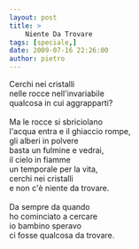```yaml
---
layout: post
title: >
    Niente Da Trovare
tags: [speciale,]
date: 2009-07-16 22:26:00
author: pietro
---
```

Cerchi nei cristalli<br/>nelle rocce nell'invariabile<br/>qualcosa in cui aggrapparti?<br/><br/>Ma le rocce si sbriciolano<br/>l'acqua entra e il ghiaccio rompe,<br/>gli alberi in polvere<br/>basta un fulmine e vedrai,<br/>il cielo in fiamme<br/>un temporale per la vita,<br/>cerchi nei cristalli<br/>e non c'è niente da trovare.<br/><br/>Da sempre da quando<br/>ho cominciato a cercare<br/>io bambino speravo<br/>ci fosse qualcosa da trovare.
